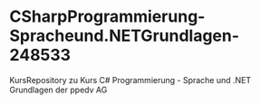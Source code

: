 # CSharpProgrammierung-Spracheund.NETGrundlagen-248533
KursRepository zu Kurs C# Programmierung - Sprache und .NET Grundlagen der ppedv AG
